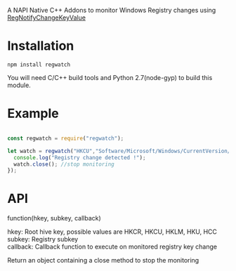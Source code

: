 A NAPI Native C++ Addons to monitor Windows Registry changes using [RegNotifyChangeKeyValue](https://docs.microsoft.com/en-us/windows/win32/api/winreg/nf-winreg-regnotifychangekeyvalue)


Installation
============

`npm install regwatch`

You will need C/C++ build tools and Python 2.7(node-gyp) to build this module.


Example
=======

```js

const regwatch = require("regwatch");

let watch = regwatch("HKCU","Software/Microsoft/Windows/CurrentVersion/Run",function(){
  console.log("Registry change detected !");
  watch.close(); //stop monitoring
});

```

API
===

function(hkey, subkey, callback)

hkey: Root hive key, possible values are HKCR, HKCU, HKLM, HKU, HCC<br/>
subkey: Registry subkey<br/>
callback: Callback function to execute on monitored registry key change<br/>

Return an object containing a close method to stop the monitoring